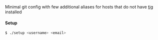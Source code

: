 Minimal git config with few additional aliases for hosts that do not have [tig](http://jonas.nitro.dk/tig/) installed

#### Setup

```bash
$ ./setup <username> <email>
```
